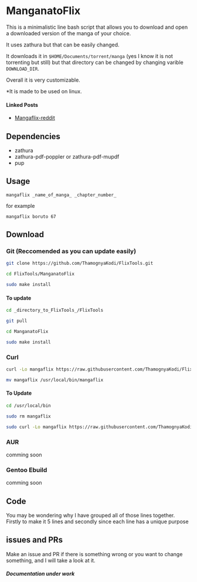 # ManganatoFlix

This is a minimalistic line bash script that allows you to download and open a downloaded version of the manga of your choice. 

It uses zathura but that can be easily changed. 

It downloads it in `$HOME/Documents/torrent/manga` (yes I know it is not torrenting but still) but that directory can be changed by changing varible `DOWNLOAD_DIR`.

Overall it is very customizable.

*It is made to be used on linux.

#### Linked Posts

- [Mangaflix-reddit](https://www.reddit.com/r/unixporn/comments/szchcv/oc_mangaflix_minimalistic_5_line_script_to/)

## Dependencies

- zathura 
- zathura-pdf-poppler or zathura-pdf-mupdf
- pup 

## Usage

`mangaflix _name_of_manga_ _chapter_number_`

for example

`mangaflix boruto 67`

## Download 

### Git (Reccomended as you can update easily)

```sh
git clone https://github.com/ThamognyaKodi/FlixTools.git

cd FlixTools/ManganatoFlix

sudo make install
```

#### To update

```sh
cd _directory_to_FlixTools_/FlixTools

git pull

cd ManganatoFlix 

sudo make install
```

### Curl

```sh
curl -Lo mangaflix https://raw.githubusercontent.com/ThamognyaKodi/FlixTools/master/ManganatoFlix/mangaflix

mv mangaflix /usr/local/bin/mangaflix
```

#### To Update

```sh
cd /usr/local/bin

sudo rm mangaflix 

sudo curl -Lo mangaflix https://raw.githubusercontent.com/ThamognyaKodi/FlixTools/master/ManganatoFlix/mangaflix
```

### AUR

comming soon

### Gentoo Ebuild

comming soon

## Code

You may be wondering why I have grouped all of those lines together. Firstly to make it 5 lines and secondly since each line has a unique purpose

## issues and PRs

Make an issue and PR if there is something wrong or you want to change something, and I will take a look at it.

##### Documentation under work

